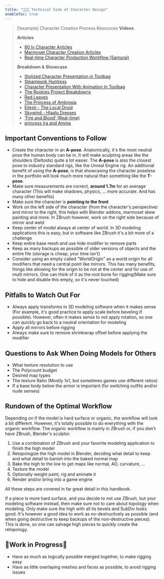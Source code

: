 ```yaml
---
title: "👩🏽‍💻 Technical Side of Character Design"
enableToc: true
---
```


>[!example] Character Creation Process Resources
>**Videos**
>
>**Articles**
>- [80 lv Character Articles](https://80.lv/articles/character-art/)
>- [Marmoset Character Creation Articles](https://marmoset.co/category/toolbag-tutorials/character/)
>- [Real-time Character Production Workflow (Samurai)](https://discover.therookies.co/2021/05/06/real-time-character-production-workflow-for-games/)
>
>**Breakdown & Showcase**
>- [Stylized Character Presentation in Toolbag](https://marmoset.co/posts/stylized-character-presentation-in-toolbag/)
>- [Steampunk Huntress](https://3dtotal.com/tutorials/t/3d-character-sculpting-a-guide#article-introduction)
>- [Character Presentation With Animation In Toolbag](https://marmoset.co/posts/level-up-your-character-presentation-with-animation-in-toolbag/)
>- [The Rookies Project Breakdowns](https://www.therookies.co/projects)
>- [Red Leaves](https://www.therookies.co/projects/24395)
>- [The Princess of Ambrosia](https://www.therookies.co/projects/26638)
>- [Eilesti - The Local Druid](https://www.therookies.co/projects/22802)
>- [Skywind - Hlaalu Dresses](https://www.therookies.co/projects/28231)
>- ['Fire and Blood' (Real-time)](https://www.therookies.co/projects/24581)
>- [princess Ira and Amina](https://www.therookies.co/projects/29502)


## Important Conventions to Follow
- Create the character in an **A-pose**. Anatomically, it's the most neutral pose the human body can be in. It will make sculpting areas like the shoulders (Deltoids) quite a lot easier. The **A-pose** is also the closest pose to industry standard rigs, like the Unreal Engine rig. An additional benefit of using the **A-pose**, is that showcasing the character poseless in the portfolio will look much more natural than something like the **T-pose**.
- Make sure measurements are correct, **around 1.7m** for an average character (This will make shadows, physics, ... more accurate. And has many other benefits)
- Make sure the character is **pointing to the front**
- Work on the left side of the character (from the character's perspective) and mirror to the right, this helps with Blender addons, marmoset skew painting and more. In ZBrush however, work on the right side because of mirror and weld
- Keep center of model always at center of world. In 3D modeling applications this is easy, but in software like ZBrush it's a bit more of a challenge
- Keep entire base mesh and use hide modifier to remove parts
- Keep as many backups as possible of older versions of objects and the entire file (storage is cheap, your time isn't)
- Consider using an empty called "WorldOrigin" as a world origin for all modifiers that need a central point like mirrors. This has many benefits, things like allowing for the origin to be not at the center and for use of multi mirrors. One can think of it as the root bone for rigging(Make sure to hide and disable this empty, so it's never touched)

## Pitfalls to Watch Out For
- Always apply transforms in 3D modeling software when it makes sense (For example, it's good practice to apply scale before beveling if possible). However, often it makes sense to not apply rotation, so one can quickly go back to a neutral orientation for modeling
- Apply all mirrors before rigging
- Always make sure to remove shrinkwrap offset before applying the modifier

## Questions to Ask When Doing Models for Others
- What texture resolution to use
- The Polycount budget
- Desired map types
- The texture Ratio (Mostly 1x1, but sometimes games use different ratios)
- If a base body below the armor is important (for switching outfits and/or nude senses)


## Rundown of the Optimal Workflow

Depending on if the model is hard surface or organic, the workflow will look a bit different. However, it's totally possible to do everything with the organic workflow. The organic workflow is mainly in ZBrush or, if you don't have ZBrush, Blender's sculptor.

1. Use a combination of ZBrush and your favorite modeling application to finish the high model
2. Retopologize the high model in Blender, deciding what detail to keep and what detail to banish into the baked normal map
3. Bake the high to the low to get maps like normal, AO, curvature, ...
4. Texture the model
5. Optionally weight paint, rig and animate it
6. Render and/or bring into a game engine

All these steps are covered in far great detail in this handbook.

If a piece is more hard surface, and you decide to not use ZBrush, but your modeling software instead, then make sure not to care about topology when modeling. Only make sure the high with all its bevels and SubDiv looks good. It's however a good idea to work as no-destructively as possible (and when going destructive to keep backups of the non-destructive pieces). This is done, so one can salvage high pieces to quickly create the retopology.

## 🚧Work in Progress🚧
- Have as much as logically possible merged together, to make rigging easy
- Have as little overlaying meshes and faces as possible, to avoid rigging issues